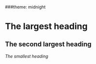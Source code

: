 ###theme: midnight

# The largest heading
## The second largest heading
###### The smallest heading
